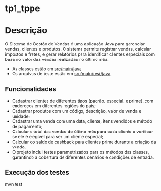 # tp1_tppe

# Descrição

O Sistema de Gestão de Vendas é uma aplicação Java para gerenciar vendas, clientes e produtos. O sistema permite registrar vendas, calcular impostos e fretes, e gerar relatórios para identificar clientes especiais com base no valor das vendas realizadas no último mês.

- As classes estão em [src/main/java](https://github.com/nando3d3/tp1_tppe/tree/main/tp1/src/main/java)
- Os arquivos de teste estão em [src/main/test/java](https://github.com/nando3d3/tp1_tppe/tree/main/tp1/src/test/java)


## Funcionalidades

- Cadastrar clientes de diferentes tipos (padrão, especial, e prime), com endereços em diferentes regiões do país;
- Cadastrar produtos com um código, descrição, valor de venda e unidade;
- Cadastrar uma venda com uma data, cliente, itens vendidos e método de pagamento;
- Calcular o total das vendas do último mês para cada cliente e verificar se ele é elegível para ser um cliente especial;
- Calcular do saldo de cashback para clientes prime durante a criação da venda.
- O projeto inclui testes parametrizados para os métodos das classes, garantindo a cobertura de diferentes cenários e condições de entrada.

## Execução dos testes
mvn test

